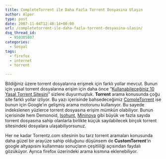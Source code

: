 ```yaml
---
title: CompleteTorrent ile Daha Fazla Torrent Dosyasına Ulaşın
author: Alper
type: post
date: 2007-11-04T12:48:14+00:00
url: /completetorrent-ile-daha-fazla-torrent-dosyasina-ulasin/
dsq_thread_id:
  - 950305807
categories:
  - Sosyal
tags:
  - firefox
  - internet
  - torrent

---
```

Bildiğiniz üzere torrent dosyalarına erişmek için farklı yollar mevcut. Bunun için yasal torrent dosyalarına erişim için daha önce &#8220;[Kullanabileceğiniz 10 Yasal Torrent Sitesini][1]&#8221; sizlere duyurmuştuk. **Torrent** arama konusunda çoğu site farklı yollar izliyor. Bu yazı içerisinde bahsedeceğimiz [CompleTorrent][2] ise bunun için Google&#8217;ın gelişmiş arama motorunu kullanıyor. Bu sayede indekslenen yüzlerce torrent dosyasına erişim mümkün olabiliyor. Bunun içerisinde hem Demonoid, [Isohunt][3], [Mininova][4] gibi büyük ve fazla sayıda torrent dosyasına sahip olanlarla birlikte küçük sayılabilecek birçok torrent sitesindeki dosyalara ulaşabiliyorsunuz.

Her ne kadar Torrentz.com sitesinin bu tarz torrent aramaları konusunda daha güzel bir arayüze sahip olduğunu düşünsem de **CustomTorrent**&#8216;in google altyapısını kullanması sonuçların çeşitliliği açısından faydalı gözüküyor. Ayrıca firefox üzerindeki arama kısmına eklenebiliyor.

[][2]

 [1]: https://www.murekkep.org/kullanabileceginiz-10-yasal-torrent-sitesi-221
 [2]: http://www.completorrent.com/
 [3]: http://isohunt.com/
 [4]: http://mininova.org/